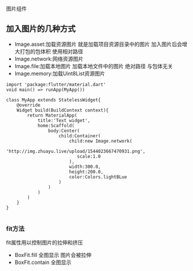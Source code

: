 图片组件
## 加入图片的几种方式 
- Image.asset:加载资源图片 就是加载项目资源目录中的图片 加入图片后会增大打包的包体积 使用相对路径 
- Image.network:网络资源图片
- Image.file:加载本地图片 加载本地文件中的图片 绝对路径 与包体无关 
- Image.memory:加载Uint8List资源图片

```
import 'package:flutter/material.dart'
void main() => runApp(MyApp())

class MyApp extends StatelessWidget{
    @override
    Widget build(BuildContext context){
        return MaterialApp(
            title:'Text widget',
            home:Scaffold(
                body:Center(
                    child:Container(
                        child:new Image.network(
                            'http://img.zhuayu.live/upload/1544023667470931.png',
                           scale:1.0 
                        ),
                        width:300.0,
                        height:200.0,
                        color:Colors.lightBLue
                    )
                )
            )
        )
    }
}


```

### fit方法 
fit属性用以控制图片的拉伸和挤压 
- BoxFit.fill 全图显示 图片会被拉伸
- BoxFit.contain 全图显示